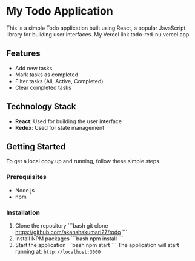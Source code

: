 # My Todo Application

This is a simple Todo application built using React, a popular JavaScript library for building user interfaces. 
My Vercel link todo-red-nu.vercel.app

## Features

- Add new tasks
- Mark tasks as completed
- Filter tasks (All, Active, Completed)
- Clear completed tasks

## Technology Stack

- **React**: Used for building the user interface
- **Redux**: Used for state management

## Getting Started

To get a local copy up and running, follow these simple steps.

### Prerequisites

- Node.js
- npm

### Installation

1. Clone the repository
\```bash
git clone https://github.com/akanshakumari27/todo
\```
2. Install NPM packages
\```bash
npm install
\```
3. Start the application
\```bash
npm start
\```
The application will start running at: `http://localhost:3000`
